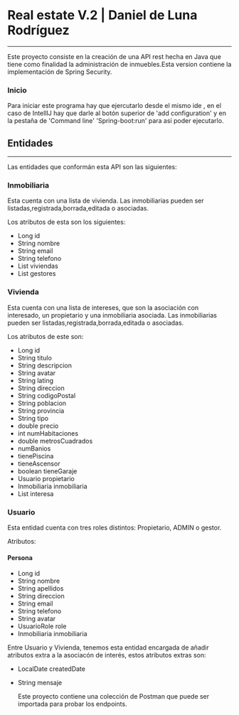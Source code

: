 # Real estate V.2 | Daniel de Luna Rodríguez
___


Este proyecto consiste en la creación de una API rest hecha en Java que tiene como finalidad la administración de inmuebles.Esta version contiene la implementación de Spring Security.

### Inicio

Para iniciar este programa hay que ejercutarlo desde el mismo ide , en el caso de IntellIJ hay que darle al botón superior de 'add configuration' y en la pestaña de 'Command line' 'Spring-boot:run' para así poder ejecutarlo.


## Entidades
___

Las entidades que conformán esta API son las siguientes:

### Inmobiliaria

Esta cuenta con una lista de vivienda. Las inmobiliarias pueden ser listadas,registrada,borrada,editada o asociadas.

Los atributos de esta son los siguientes:

- Long id
- String nombre
- String email
- String telefono
- List<Vivienda> viviendas
- List<Usuario> gestores
  
  
### Vivienda
  
Esta cuenta con una lista de intereses, que son la asociación con interesado, un propietario y una inmobiliaria asociada. Las inmobiliarias pueden ser listadas,registrada,borrada,editada o asociadas.
  
Los atributos de este son:
- Long id
- String titulo
- String descripcion
- String avatar
- String lating
- String direccion
- String codigoPostal
- String poblacion
- String provincia
- String tipo
- double precio
- int numHabitaciones
- double metrosCuadrados
- numBanios
- tienePiscina
- tieneAscensor
- boolean tieneGaraje
- Usuario propietario
- Inmobiliaria inmobiliaria
- List<Interesa> interesa
 
### Usuario
  
Esta entidad cuenta con tres roles distintos: Propietario, ADMIN o gestor.
  
Atributos: 
  #### Persona
  
  - Long id
  - String nombre
  - String apellidos
  - String direccion
  - String email
  - String telefono
  - String avatar
  - UsuarioRole role
  - Inmobiliaria inmobiliaria
  
  
 Entre Usuario y Vivienda, tenemos esta entidad encargada de añadir atributos extra a la asociacón de interés, estos atributos extras son:

- LocalDate createdDate
- String mensaje

  
  Este proyecto contiene una colección de Postman que puede ser importada para probar los endpoints.

   


